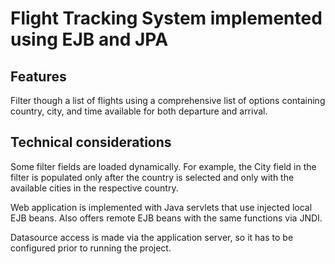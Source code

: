 # Flight Tracking System implemented using EJB and JPA 
 
## Features

Filter though a list of flights using a comprehensive list of options containing country, city, and time available for both departure and arrival.

## Technical considerations

Some filter fields are loaded dynamically. For example, the City field in the filter is populated only after the country is selected and only with the available cities in the respective country.

Web application is implemented with Java servlets that use injected local EJB beans. Also offers remote EJB beans with the same functions via JNDI.

Datasource access is made via the application server, so it has to be configured prior to running the project.